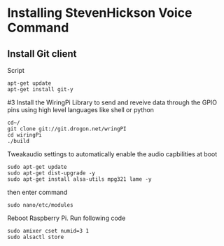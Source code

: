 # Installing StevenHickson Voice Command
## Install Git client

Script
```shell 
apt-get update
apt-get install git-y
```
#3 Install the WiringPi Library to send and reveive data through the GPIO pins using high level languages like shell or python
```shell
cd~/
git clone git://git.drogon.net/wringPI
cd wiringPi
./build
```
Tweakaudio settings to automatically enable the audio capbilities at boot
```shell
sudo apt-get update
sudo apt-get dist-upgrade -y
sudo apt-get install alsa-utils mpg321 lame -y
```
then enter command
```shell
sudo nano/etc/modules
```
Reboot Raspberry Pi.
Run following code
```shell
sudo amixer cset numid=3 1
sudo alsactl store
```
